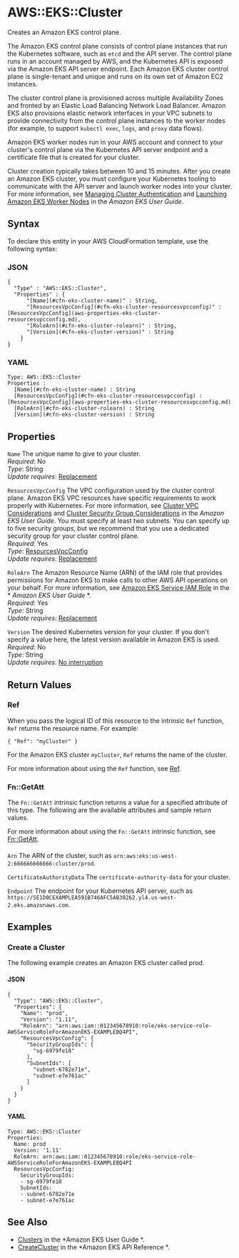 # AWS::EKS::Cluster<a name="aws-resource-eks-cluster"></a>

Creates an Amazon EKS control plane\. 

The Amazon EKS control plane consists of control plane instances that run the Kubernetes software, such as `etcd` and the API server\. The control plane runs in an account managed by AWS, and the Kubernetes API is exposed via the Amazon EKS API server endpoint\. Each Amazon EKS cluster control plane is single\-tenant and unique and runs on its own set of Amazon EC2 instances\.

The cluster control plane is provisioned across multiple Availability Zones and fronted by an Elastic Load Balancing Network Load Balancer\. Amazon EKS also provisions elastic network interfaces in your VPC subnets to provide connectivity from the control plane instances to the worker nodes \(for example, to support `kubectl exec`, `logs`, and `proxy` data flows\)\.

Amazon EKS worker nodes run in your AWS account and connect to your cluster's control plane via the Kubernetes API server endpoint and a certificate file that is created for your cluster\.

Cluster creation typically takes between 10 and 15 minutes\. After you create an Amazon EKS cluster, you must configure your Kubernetes tooling to communicate with the API server and launch worker nodes into your cluster\. For more information, see [Managing Cluster Authentication](https://docs.aws.amazon.com/eks/latest/userguide/managing-auth.html) and [Launching Amazon EKS Worker Nodes](https://docs.aws.amazon.com/eks/latest/userguide/launch-workers.html) in the *Amazon EKS User Guide*\.

## Syntax<a name="aws-resource-eks-cluster-syntax"></a>

To declare this entity in your AWS CloudFormation template, use the following syntax:

### JSON<a name="aws-resource-eks-cluster-syntax.json"></a>

```
{
  "Type" : "AWS::EKS::Cluster",
  "Properties" : {
      "[Name](#cfn-eks-cluster-name)" : String,
      "[ResourcesVpcConfig](#cfn-eks-cluster-resourcesvpcconfig)" : [ResourcesVpcConfig](aws-properties-eks-cluster-resourcesvpcconfig.md),
      "[RoleArn](#cfn-eks-cluster-rolearn)" : String,
      "[Version](#cfn-eks-cluster-version)" : String
    }
}
```

### YAML<a name="aws-resource-eks-cluster-syntax.yaml"></a>

```
Type: AWS::EKS::Cluster
Properties : 
﻿  [Name](#cfn-eks-cluster-name) : String
﻿  [ResourcesVpcConfig](#cfn-eks-cluster-resourcesvpcconfig) : [ResourcesVpcConfig](aws-properties-eks-cluster-resourcesvpcconfig.md)
﻿  [RoleArn](#cfn-eks-cluster-rolearn) : String
﻿  [Version](#cfn-eks-cluster-version) : String
```

## Properties<a name="aws-resource-eks-cluster-properties"></a>

`Name`  <a name="cfn-eks-cluster-name"></a>
The unique name to give to your cluster\.  
*Required*: No  
*Type*: String  
*Update requires*: [Replacement](https://docs.aws.amazon.com/AWSCloudFormation/latest/UserGuide/using-cfn-updating-stacks-update-behaviors.html#update-replacement)

`ResourcesVpcConfig`  <a name="cfn-eks-cluster-resourcesvpcconfig"></a>
The VPC configuration used by the cluster control plane\. Amazon EKS VPC resources have specific requirements to work properly with Kubernetes\. For more information, see [Cluster VPC Considerations](https://docs.aws.amazon.com/eks/latest/userguide/network_reqs.html) and [Cluster Security Group Considerations](https://docs.aws.amazon.com/eks/latest/userguide/sec-group-reqs.html) in the *Amazon EKS User Guide*\. You must specify at least two subnets\. You can specify up to five security groups, but we recommend that you use a dedicated security group for your cluster control plane\.  
*Required*: Yes  
*Type*: [ResourcesVpcConfig](aws-properties-eks-cluster-resourcesvpcconfig.md)  
*Update requires*: [Replacement](https://docs.aws.amazon.com/AWSCloudFormation/latest/UserGuide/using-cfn-updating-stacks-update-behaviors.html#update-replacement)

`RoleArn`  <a name="cfn-eks-cluster-rolearn"></a>
The Amazon Resource Name \(ARN\) of the IAM role that provides permissions for Amazon EKS to make calls to other AWS API operations on your behalf\. For more information, see [Amazon EKS Service IAM Role](https://docs.aws.amazon.com/eks/latest/userguide/service_IAM_role.html) in the * *Amazon EKS User Guide* *\.  
*Required*: Yes  
*Type*: String  
*Update requires*: [Replacement](https://docs.aws.amazon.com/AWSCloudFormation/latest/UserGuide/using-cfn-updating-stacks-update-behaviors.html#update-replacement)

`Version`  <a name="cfn-eks-cluster-version"></a>
The desired Kubernetes version for your cluster\. If you don't specify a value here, the latest version available in Amazon EKS is used\.  
*Required*: No  
*Type*: String  
*Update requires*: [No interruption](https://docs.aws.amazon.com/AWSCloudFormation/latest/UserGuide/using-cfn-updating-stacks-update-behaviors.html#update-no-interrupt)

## Return Values<a name="aws-resource-eks-cluster-return-values"></a>

### Ref<a name="aws-resource-eks-cluster-return-values-ref"></a>

 When you pass the logical ID of this resource to the intrinsic `Ref` function, `Ref` returns the resource name\. For example:

 `{ "Ref": "myCluster" }` 

For the Amazon EKS cluster `myCluster`, `Ref` returns the name of the cluster\.

For more information about using the `Ref` function, see [Ref](https://docs.aws.amazon.com/AWSCloudFormation/latest/UserGuide/intrinsic-function-reference-ref.html)\.

### Fn::GetAtt<a name="aws-resource-eks-cluster-return-values-fn--getatt"></a>

The `Fn::GetAtt` intrinsic function returns a value for a specified attribute of this type\. The following are the available attributes and sample return values\.

For more information about using the `Fn::GetAtt` intrinsic function, see [Fn::GetAtt](https://docs.aws.amazon.com/AWSCloudFormation/latest/UserGuide/intrinsic-function-reference-getatt.html)\.

#### <a name="aws-resource-eks-cluster-return-values-fn--getatt-fn--getatt"></a>

`Arn`  <a name="Arn-fn::getatt"></a>
The ARN of the cluster, such as `arn:aws:eks:us-west-2:666666666666:cluster/prod`\.

`CertificateAuthorityData`  <a name="CertificateAuthorityData-fn::getatt"></a>
The `certificate-authority-data` for your cluster\.

`Endpoint`  <a name="Endpoint-fn::getatt"></a>
The endpoint for your Kubernetes API server, such as `https://5E1D0CEXAMPLEA591B746AFC5AB30262.yl4.us-west-2.eks.amazonaws.com`\.

## Examples<a name="aws-resource-eks-cluster--examples"></a>

### Create a Cluster<a name="aws-resource-eks-cluster--examples--Create_a_Cluster"></a>

The following example creates an Amazon EKS cluster called prod\.

#### JSON<a name="aws-resource-eks-cluster--examples--Create_a_Cluster--json"></a>

```
{
  "Type": "AWS::EKS::Cluster",
  "Properties": {
    "Name": "prod",
    "Version": "1.11",
    "RoleArn": "arn:aws:iam::012345678910:role/eks-service-role-AWSServiceRoleForAmazonEKS-EXAMPLEBQ4PI",
    "ResourcesVpcConfig": {
      "SecurityGroupIds": [
        "sg-6979fe18"
      ],
      "SubnetIds": [
        "subnet-6782e71e",
        "subnet-e7e761ac"
      ]
    }
  }
}
```

#### YAML<a name="aws-resource-eks-cluster--examples--Create_a_Cluster--yaml"></a>

```
Type: AWS::EKS::Cluster
Properties:
  Name: prod
  Version: '1.11'
  RoleArn: arn:aws:iam::012345678910:role/eks-service-role-AWSServiceRoleForAmazonEKS-EXAMPLEBQ4PI
  ResourcesVpcConfig:
    SecurityGroupIds:
    - sg-6979fe18
    SubnetIds:
    - subnet-6782e71e
    - subnet-e7e761ac
```

## See Also<a name="aws-resource-eks-cluster--seealso"></a>
+  [Clusters](https://docs.aws.amazon.com/eks/latest/userguide/clusters.html) in the *Amazon EKS User Guide *\.
+  [CreateCluster](https://docs.aws.amazon.com/eks/latest/APIReference/API_CreateCluster.html) in the *Amazon EKS API Reference *\.